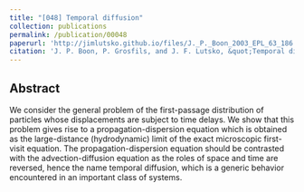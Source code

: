 ```yaml
---
title: "[048] Temporal diffusion"
collection: publications
permalink: /publication/00048
paperurl: 'http://jimlutsko.github.io/files/J._P._Boon_2003_EPL_63_186'
citation: 'J. P. Boon, P. Grosfils, and J. F. Lutsko, &quot;Temporal diffusion&quot;, <i>EuroPhys. Lett.</i>, <strong>63</strong>, 186 (2003)'
---
```

Abstract
---
We consider the general problem of the first-passage distribution of particles whose displacements are subject to time delays. We show that this problem gives rise to a propagation-dispersion equation which is obtained as the large-distance (hydrodynamic) limit of the exact microscopic first-visit equation. The propagation-dispersion equation should be contrasted with the advection-diffusion equation as the roles of space and time are reversed, hence the name temporal diffusion, which is a generic behavior encountered in an important class of systems.
